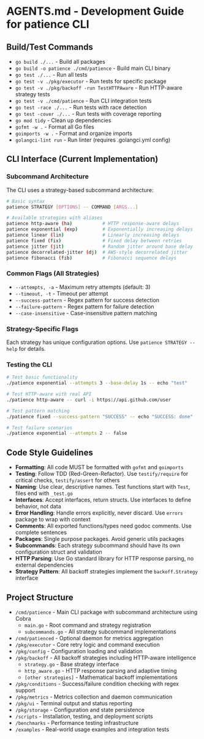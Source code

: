 # AGENTS.md - Development Guide for patience CLI

## Build/Test Commands
- `go build ./...` - Build all packages
- `go build -o patience ./cmd/patience` - Build main CLI binary
- `go test ./...` - Run all tests
- `go test -v ./pkg/executor` - Run tests for specific package
- `go test -v ./pkg/backoff -run TestHTTPAware` - Run HTTP-aware strategy tests
- `go test -v ./cmd/patience` - Run CLI integration tests
- `go test -race ./...` - Run tests with race detection
- `go test -cover ./...` - Run tests with coverage reporting
- `go mod tidy` - Clean up dependencies
- `gofmt -w .` - Format all Go files
- `goimports -w .` - Format and organize imports
- `golangci-lint run` - Run linter (requires .golangci.yml config)

## CLI Interface (Current Implementation)

### Subcommand Architecture
The CLI uses a strategy-based subcommand architecture:

```bash
# Basic syntax
patience STRATEGY [OPTIONS] -- COMMAND [ARGS...]

# Available strategies with aliases
patience http-aware (ha)           # HTTP response-aware delays
patience exponential (exp)         # Exponentially increasing delays  
patience linear (lin)              # Linearly increasing delays
patience fixed (fix)               # Fixed delay between retries
patience jitter (jit)              # Random jitter around base delay
patience decorrelated-jitter (dj)  # AWS-style decorrelated jitter
patience fibonacci (fib)           # Fibonacci sequence delays
```

### Common Flags (All Strategies)
- `--attempts, -a` - Maximum retry attempts (default: 3)
- `--timeout, -t` - Timeout per attempt
- `--success-pattern` - Regex pattern for success detection
- `--failure-pattern` - Regex pattern for failure detection
- `--case-insensitive` - Case-insensitive pattern matching

### Strategy-Specific Flags
Each strategy has unique configuration options. Use `patience STRATEGY --help` for details.

### Testing the CLI
```bash
# Test basic functionality
./patience exponential --attempts 3 --base-delay 1s -- echo "test"

# Test HTTP-aware with real API
./patience http-aware -- curl -i https://api.github.com/user

# Test pattern matching
./patience fixed --success-pattern "SUCCESS" -- echo "SUCCESS: done"

# Test failure scenarios
./patience exponential --attempts 2 -- false
```

## Code Style Guidelines
- **Formatting**: All code MUST be formatted with `gofmt` and `goimports`
- **Testing**: Follow TDD (Red-Green-Refactor). Use `testify/require` for critical checks, `testify/assert` for others
- **Naming**: Use clear, descriptive names. Test functions start with `Test`, files end with `_test.go`
- **Interfaces**: Accept interfaces, return structs. Use interfaces to define behavior, not data
- **Error Handling**: Handle errors explicitly, never discard. Use `errors` package to wrap with context
- **Comments**: All exported functions/types need godoc comments. Use complete sentences
- **Packages**: Single purpose packages. Avoid generic utils packages
- **Subcommands**: Each strategy subcommand should have its own configuration struct and validation
- **HTTP Parsing**: Use Go standard library for HTTP response parsing, no external dependencies
- **Strategy Pattern**: All backoff strategies implement the `backoff.Strategy` interface

## Project Structure
- `/cmd/patience` - Main CLI package with subcommand architecture using Cobra
  - `main.go` - Root command and strategy registration
  - `subcommands.go` - All strategy subcommand implementations
- `/cmd/patienced` - Optional daemon for metrics aggregation
- `/pkg/executor` - Core retry logic and command execution
- `/pkg/config` - Configuration loading and validation
- `/pkg/backoff` - All backoff strategies including HTTP-aware intelligence
  - `strategy.go` - Base strategy interface
  - `http_aware.go` - HTTP response parsing and adaptive timing
  - `[other strategies]` - Mathematical backoff implementations
- `/pkg/conditions` - Success/failure condition checking with regex support
- `/pkg/metrics` - Metrics collection and daemon communication
- `/pkg/ui` - Terminal output and status reporting
- `/pkg/storage` - Configuration and state persistence
- `/scripts` - Installation, testing, and deployment scripts
- `/benchmarks` - Performance testing infrastructure
- `/examples` - Real-world usage examples and integration tests